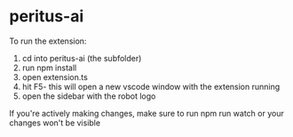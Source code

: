 # peritus-ai

To run the extension:

1. cd into peritus-ai (the subfolder)
2. run npm install
3. open extension.ts
4. hit F5- this will open a new vscode window with the extension running
5. open the sidebar with the robot logo

If you're actively making changes, make sure to run npm run watch or your changes won't be visible

